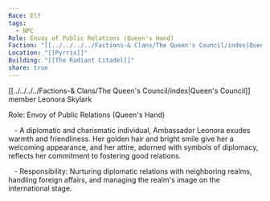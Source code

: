 ```yaml
---
Race: Elf
tags:
  - NPC
Role: Envoy of Public Relations (Queen's Hand)
Faction: "[[../../../../Factions-& Clans/The Queen's Council/index|Queen's Council]]"
Location: "[[Pyrris]]"
Building: "[[The Radiant Citadel]]"
share: true
---
```


[[../../../../Factions-& Clans/The Queen's Council/index|Queen's Council]] member Leonora Skylark

Role: Envoy of Public Relations (Queen's Hand)

   - A diplomatic and charismatic individual, Ambassador Leonora exudes warmth and friendliness. Her golden hair and bright smile give her a welcoming appearance, and her attire, adorned with symbols of diplomacy, reflects her commitment to fostering good relations.

   - Responsibility: Nurturing diplomatic relations with neighboring realms, handling foreign affairs, and managing the realm's image on the international stage.